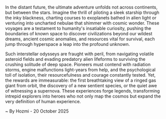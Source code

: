
In the distant future, the ultimate adventure unfolds not across continents, but between the stars. Imagine the thrill of piloting a sleek starship through the inky blackness, charting courses to exoplanets bathed in alien light or venturing into uncharted nebulae that shimmer with cosmic wonder. These voyages are a testament to humanity's insatiable curiosity, pushing the boundaries of known space to discover civilizations beyond our wildest dreams, ancient cosmic anomalies, and resources vital for survival, each jump through hyperspace a leap into the profound unknown.

Such interstellar odysseys are fraught with peril, from navigating volatile asteroid fields and evading predatory alien lifeforms to surviving the crushing solitude of deep space. Pioneers must contend with radiation storms, engine malfunctions light-years from help, and the psychological toll of isolation, their resourcefulness and courage constantly tested. Yet, the rewards are immeasurable: the first breathtaking view of a ringed gas giant from orbit, the discovery of a new sentient species, or the quiet awe of witnessing a supernova. These experiences forge legends, transforming intrepid explorers into heroes who not only map the cosmos but expand the very definition of human experience.

~ By Hozmi - 20 October 2025
